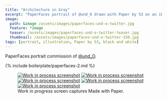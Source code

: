 ```yaml
---
title: "Architecture in Gray"
excerpt: "PaperFaces portrait of @und_O drawn with Paper by 53 on an iPad."
image: 
  path: &image /assets/images/paperfaces-und-o-twitter.jpg 
  feature: *image
  teaser: /assets/images/paperfaces-und-o-twitter-teaser.jpg
  thumbnail: /assets/images/paperfaces-und-o-twitter-150.jpg
tags: [portrait, illustration, Paper by 53, black and white]
---
```


PaperFaces portrait commission of [@und_O](http://twitter.com/und_O).

{% include boilerplate/paperfaces-2.md %}

<figure class="third">
  <a href="{{ site.url }}/assets/images/paperfaces-und-o-process-1-lg.jpg"><img src="{{ site.url }}/assets/images/paperfaces-und-o-process-1-600.jpg" alt="Work in process screenshot"></a>
  <a href="{{ site.url }}/assets/images/paperfaces-und-o-process-2-lg.jpg"><img src="{{ site.url }}/assets/images/paperfaces-und-o-process-2-600.jpg" alt="Work in process screenshot"></a>
  <a href="{{ site.url }}/assets/images/paperfaces-und-o-process-3-lg.jpg"><img src="{{ site.url }}/assets/images/paperfaces-und-o-process-3-600.jpg" alt="Work in process screenshot"></a>
  <a href="{{ site.url }}/assets/images/paperfaces-und-o-process-4-lg.jpg"><img src="{{ site.url }}/assets/images/paperfaces-und-o-process-4-600.jpg" alt="Work in process screenshot"></a>
  <a href="{{ site.url }}/assets/images/paperfaces-und-o-process-5-lg.jpg"><img src="{{ site.url }}/assets/images/paperfaces-und-o-process-5-600.jpg" alt="Work in process screenshot"></a>
  <figcaption>Work in progress screen captures Made with Paper.</figcaption>
</figure>
